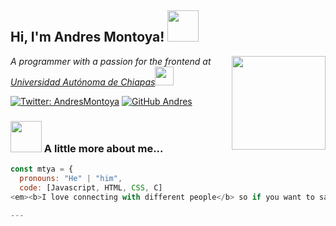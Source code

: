 <h2> Hi, I'm Andres Montoya! <img src="https://media.giphy.com/media/mGcNjsfWAjY5AEZNw6/giphy.gif" width="50"></h2>
<img align='right' src="https://user-images.githubusercontent.com/89613744/147777790-222886ce-1ed0-4f73-b431-7239049c465e.jpg" width="150" height="auto">
<p><em>A programmer with a passion for the frontend at <a href="https://www.unach.mx/">Universidad Autónoma de Chiapas</a><img src="https://media.giphy.com/media/WUlplcMpOCEmTGBtBW/giphy.gif" width="30"> 
</em></p>

[![Twitter: AndresMontoya](https://img.shields.io/twitter/follow/AndresMontoya?style=social)](https://twitter.com/Andres83307896)
[![GitHub Andres](https://img.shields.io/github/followers/Andres?label=follow&style=social)](https://github.com/MontoyaAndress)


### <img src="https://media.giphy.com/media/VgCDAzcKvsR6OM0uWg/giphy.gif" width="50"> A little more about me...  

```javascript
const mtya = {
  pronouns: "He" | "him",
  code: [Javascript, HTML, CSS, C]
<em><b>I love connecting with different people</b> so if you want to say <b>hi, I'll be happy to meet you more!</b> :)</em>

---

